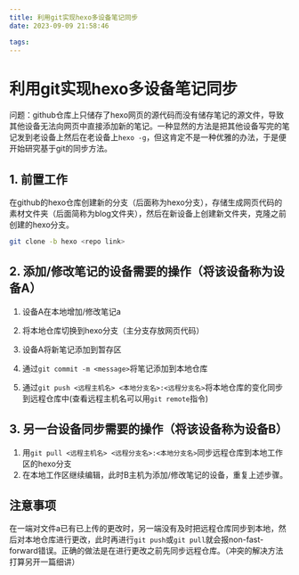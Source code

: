 ```yaml
---
title: 利用git实现hexo多设备笔记同步
date: 2023-09-09 21:58:46

tags:
---
```

# 利用git实现hexo多设备笔记同步

问题：github仓库上只储存了hexo网页的源代码而没有储存笔记的源文件，导致其他设备无法向网页中直接添加新的笔记。一种显然的方法是把其他设备写完的笔记发到老设备上然后在老设备上```hexo -g```，但这肯定不是一种优雅的办法，于是便开始研究基于git的同步方法。

## 1. 前置工作
在github的hexo仓库创建新的分支（后面称为hexo分支），存储生成网页代码的素材文件夹（后面简称为blog文件夹），然后在新设备上创建新文件夹，克隆之前创建的hexo分支。
```bash
git clone -b hexo <repo link> 
```

## 2. 添加/修改笔记的设备需要的操作（将该设备称为设备A）
1. 设备A在本地增加/修改笔记a
2. 将本地仓库切换到hexo分支（主分支存放网页代码）
3. 设备A将新笔记添加到暂存区
   
4. 通过```git commit -m <message>```将笔记添加到本地仓库 
5. 通过```git push <远程主机名> <本地分支名>:<远程分支名>```将本地仓库的变化同步到远程仓库中(查看远程主机名可以用```git remote```指令)

## 3. 另一台设备同步需要的操作（将该设备称为设备B）
 1. 用```git pull <远程主机名> <远程分支名>:<本地分支名>```同步远程仓库到本地工作区的hexo分支
 2. 在本地工作区继续编辑，此时B主机为添加/修改笔记的设备，重复上述步骤。

## 注意事项
在一端对文件a已有已上传的更改时，另一端没有及时把远程仓库同步到本地，然后对本地仓库进行更改，此时再进行```git push```或```git pull```就会报non-fast-forward错误。正确的做法是在进行更改之前先同步远程仓库。（冲突的解决方法打算另开一篇细讲）